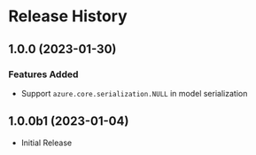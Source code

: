 # Release History

## 1.0.0 (2023-01-30)

### Features Added

  - Support `azure.core.serialization.NULL` in model serialization

## 1.0.0b1 (2023-01-04)

* Initial Release
